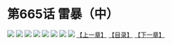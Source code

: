 # 第665话 雷暴（中）
![](https://mhpic.xiaomingtaiji.net/comic/D/斗破苍穹拆分版/665话/1.jpg-zymk.middle.webp)
![](https://mhpic.xiaomingtaiji.net/comic/D/斗破苍穹拆分版/665话/2.jpg-zymk.middle.webp)
![](https://mhpic.xiaomingtaiji.net/comic/D/斗破苍穹拆分版/665话/3.jpg-zymk.middle.webp)
![](https://mhpic.xiaomingtaiji.net/comic/D/斗破苍穹拆分版/665话/4.jpg-zymk.middle.webp)
![](https://mhpic.xiaomingtaiji.net/comic/D/斗破苍穹拆分版/665话/5.jpg-zymk.middle.webp)
![](https://mhpic.xiaomingtaiji.net/comic/D/斗破苍穹拆分版/665话/6.jpg-zymk.middle.webp)
![](https://mhpic.xiaomingtaiji.net/comic/D/斗破苍穹拆分版/665话/7.jpg-zymk.middle.webp)
![](https://mhpic.xiaomingtaiji.net/comic/D/斗破苍穹拆分版/665话/8.jpg-zymk.middle.webp)
[【上一章】](./664.md)
[【目录】](./README.md)
[【下一章】](./666.md)
